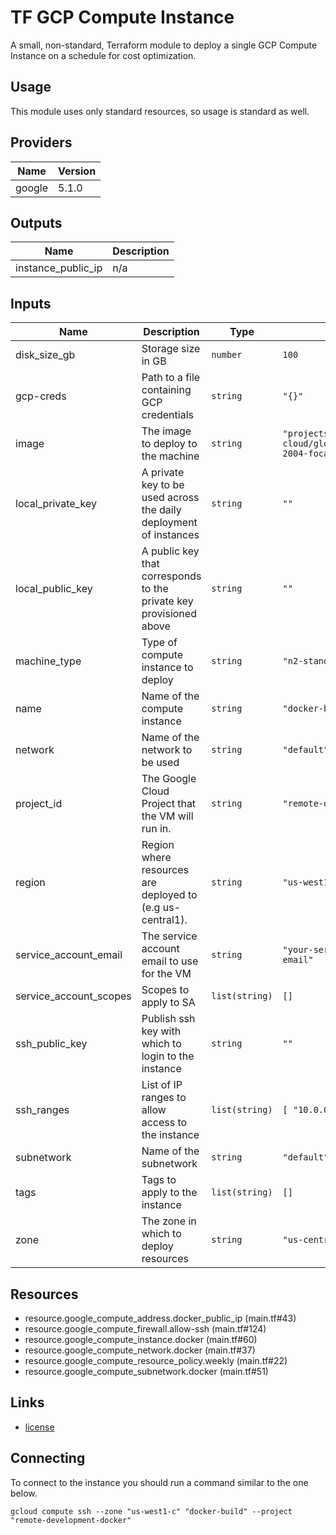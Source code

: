 # TF GCP Compute Instance

A small, non-standard, Terraform module to deploy a single GCP Compute Instance
on a schedule for cost optimization.

<!-- BEGIN_TF_DOCS -->
## Usage

This module uses only standard resources, so usage is standard as well.

## Providers

| Name | Version |
|------|---------|
| google | 5.1.0 |

## Outputs

| Name | Description |
|------|-------------|
| instance\_public\_ip | n/a |

## Inputs

| Name | Description | Type | Default | Required |
|------|-------------|------|---------|:--------:|
| disk\_size\_gb | Storage size in GB | `number` | `100` | no |
| gcp-creds | Path to a file containing GCP credentials | `string` | `"{}"` | no |
| image | The image to deploy to the machine | `string` | `"projects/ubuntu-os-cloud/global/images/ubuntu-2004-focal-v20210817"` | no |
| local\_private\_key | A private key to be used across the daily deployment of instances | `string` | `""` | no |
| local\_public\_key | A public key that corresponds to the private key provisioned above | `string` | `""` | no |
| machine\_type | Type of compute instance to deploy | `string` | `"n2-standard-2"` | no |
| name | Name of the compute instance | `string` | `"docker-build"` | no |
| network | Name of the network to be used | `string` | `"default"` | no |
| project\_id | The Google Cloud Project that the VM will run in. | `string` | `"remote-docker-development"` | no |
| region | Region where resources are deployed to (e.g us-central1). | `string` | `"us-west1"` | no |
| service\_account\_email | The service account email to use for the VM | `string` | `"your-service-account-email"` | no |
| service\_account\_scopes | Scopes to apply to SA | `list(string)` | `[]` | no |
| ssh\_public\_key | Publish ssh key with which to login to the instance | `string` | `""` | no |
| ssh\_ranges | List of IP ranges to allow access to the instance | `list(string)` | ```[ "10.0.0.1/32" ]``` | no |
| subnetwork | Name of the subnetwork | `string` | `"default"` | no |
| tags | Tags to apply to the instance | `list(string)` | `[]` | no |
| zone | The zone in which to deploy resources | `string` | `"us-central1-a"` | no |

## Resources

- resource.google_compute_address.docker_public_ip (main.tf#43)
- resource.google_compute_firewall.allow-ssh (main.tf#124)
- resource.google_compute_instance.docker (main.tf#60)
- resource.google_compute_network.docker (main.tf#37)
- resource.google_compute_resource_policy.weekly (main.tf#22)
- resource.google_compute_subnetwork.docker (main.tf#51)

## Links

- [license](license.md)
<!-- END_TF_DOCS -->

## Connecting

To connect to the instance you should run a command similar to the one below.

```shell
gcloud compute ssh --zone "us-west1-c" "docker-build" --project "remote-development-docker"
```

